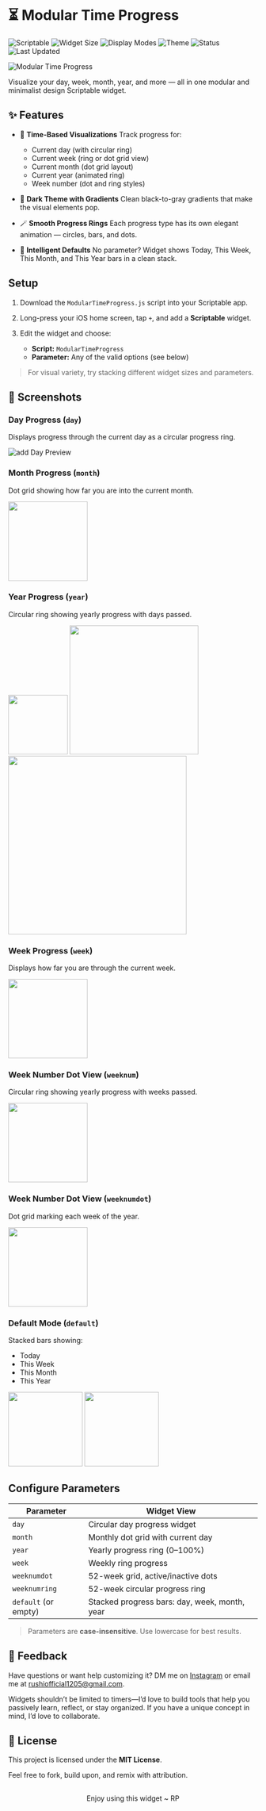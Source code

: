 # ⏳ Modular Time Progress
![Scriptable](https://img.shields.io/badge/Scriptable-Compatible-purple)
![Widget Size](https://img.shields.io/badge/Supports-Small%2C%20Medium%2C%20Large-blue)
![Display Modes](https://img.shields.io/badge/Modes-Alarm%2C%20Day%2C%20Week%2C%20Month%2C%20Year-lightgrey)
![Theme](https://img.shields.io/badge/Theme-Dark%20Gradient-black)
![Status](https://img.shields.io/badge/Status-Stable-brightgreen)
![Last Updated](https://img.shields.io/badge/Updated-June%202025-yellow)

![Modular Time Progress](../.src/timeprogress/timeprogress_showcase.png)

Visualize your day, week, month, year, and more — all in one modular and minimalist design Scriptable widget.

## ✨ Features

* 📆 **Time-Based Visualizations**
  Track progress for:

  * Current day (with circular ring)
  * Current week (ring or dot grid view)
  * Current month (dot grid layout)
  * Current year (animated ring)
  * Week number (dot and ring styles)

* 🎨 **Dark Theme with Gradients**
  Clean black-to-gray gradients that make the visual elements pop.

* 🪄 **Smooth Progress Rings**
  Each progress type has its own elegant animation — circles, bars, and dots.

* 🧠 **Intelligent Defaults**
  No parameter? Widget shows Today, This Week, This Month, and This Year bars in a clean stack.

## Setup

1. Download the `ModularTimeProgress.js` script into your Scriptable app.
2. Long-press your iOS home screen, tap `+`, and add a **Scriptable** widget.
3. Edit the widget and choose:

   * **Script:** `ModularTimeProgress`
   * **Parameter:** Any of the valid options (see below)

> For visual variety, try stacking different widget sizes and parameters.

## 📸 Screenshots

<!-- 

| <img src="../.src/timeprogress/timeprogress_s_1.png" width="160"/> | <img src="../.src/timeprogress/timeprogress_s_2.png" width="160"/> |
|:--:|:--:|
| <img src="../.src/timeprogress/timeprogress_s_3.png" width="160"/> | <img src="../.src/timeprogress/timeprogress_s_4.png" width="160"/> |
| <img src="../.src/timeprogress/timeprogress_s_5.png" width="160"/> | <img src="../.src/timeprogress/timeprogress_s_6.png" width="160"/> |


| <img src="../.src/timeprogress/timeprogress_m_1.png" width="260"/> | <img src="../.src/timeprogress/timeprogress_m_2.png" width="260"/> |
|:--:|:--:|


| <img src="../.src/timeprogress/timeprogress_l.png" width="360"/> |
|:--:| -->


### Day Progress (`day`)


Displays progress through the current day as a circular progress ring.

![add Day Preview](images/timeProgress/day.png)
<!-- <img src="../.src/timeprogress/" width="160"/> -->

### Month Progress (`month`)

Dot grid showing how far you are into the current month.

<!-- ![Month Preview](images/timeProgress/month.png) -->
<img src="../.src/timeprogress/timeprogress_s_2.png" width="160"/>

### Year Progress (`year`)

Circular ring showing yearly progress with days passed.

<!-- ![Year Preview](images/timeProgress/year.png) -->
<img src="../.src/timeprogress/timeprogress_s_1.png" height="120"/> <img src="../.src/timeprogress/timeprogress_m_1.png" width="260"/><br>
<img src="../.src/timeprogress/timeprogress_l.png" width="360"/>

### Week Progress (`week`)

Displays how far you are through the current week.

<!-- ![Week Ring](images/timeProgress/week-ring.png) -->
<img src="../.src/timeprogress/timeprogress_s_5.png" width="160"/>

### Week Number Dot View (`weeknum`)

Circular ring showing yearly progress with weeks passed.

<img src="../.src/timeprogress/timeprogress_s_4.png" width="160"/>

### Week Number Dot View (`weeknumdot`)

Dot grid marking each week of the year.

<!-- ![Week Dot](images/timeProgress/week-dots.png) -->
<img src="../.src/timeprogress/timeprogress_s_3.png" width="160"/>

### Default Mode (`default`)

Stacked bars showing:

* Today
* This Week
* This Month
* This Year

<!-- ![Default Preview](images/timeProgress/default.png) -->
<img src="../.src/timeprogress/timeprogress_m_2.png" height="150"/> <img src="../.src/timeprogress/timeprogress_s_6.png" height="150"/> 



## Configure Parameters

| Parameter            | Widget View                                   |
| -------------------- | --------------------------------------------- |
| `day`                | Circular day progress widget                  |
| `month`              | Monthly dot grid with current day             |
| `year`               | Yearly progress ring (0–100%)                 |
| `week`               | Weekly ring progress                          |
| `weeknumdot`         | 52-week grid, active/inactive dots            |
| `weeknumring`        | 52-week circular progress ring                |
| `default` (or empty) | Stacked progress bars: day, week, month, year |

> Parameters are **case-insensitive**. Use lowercase for best results.

## 🙌 Feedback

Have questions or want help customizing it? DM me on [Instagram](https://www.instagram.com/the.tirth12) or email me at <rushiofficial1205@gmail.com>.

Widgets shouldn’t be limited to timers—I’d love to build tools that help you passively learn, reflect, or stay organized. If you have a unique concept in mind, I’d love to collaborate.

## 📜 License

This project is licensed under the **MIT License**.

Feel free to fork, build upon, and remix with attribution.

##

<p align="center">
Enjoy using this widget ~ RP
</p>

